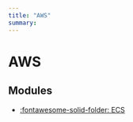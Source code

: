```yaml
---
title: "AWS"
summary:
---
```


AWS
===

Modules
---

- [:fontawesome-solid-folder: ECS](ecs/index.md)
